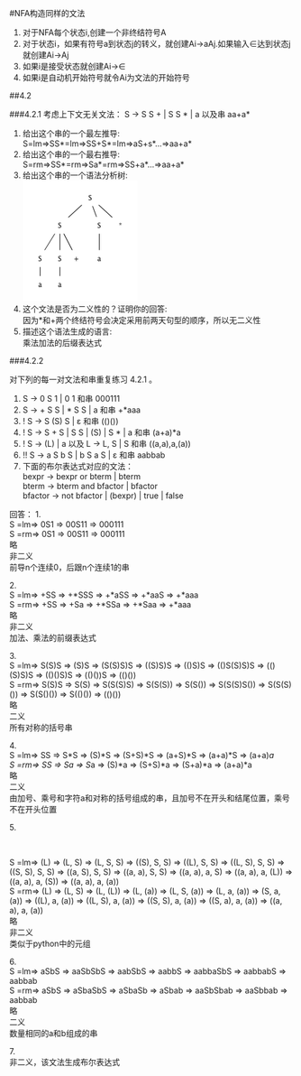 #NFA构造同样的文法

1.	对于NFA每个状态i,创建一个非终结符号A
2.	对于状态i，如果有符号a到状态j的转义，就创建Ai->aAj.如果输入∈达到状态j就创建Ai->Aj
3.	如果i是接受状态就创建Ai->∈
4.	如果i是自动机开始符号就令Ai为文法的开始符号

##4.2

###4.2.1
考虑上下文无关文法：
	S -> S S + | S S * | a
	以及串 aa+a*

1.	给出这个串的一个最左推导:<br />
	S=lm=>SS*=lm=>SS+S*=lm=>aS+s*...=>aa+a*
2.	给出这个串的一个最右推导:<br />
	S=rm=>SS*=rm=>Sa*=rm=>SS+a*...=>aa+a*
3.	给出这个串的一个语法分析树:<br />
	![4.2.1(3)](1.gif)
4.	这个文法是否为二义性的？证明你的回答:<br />
	因为*和+两个终结符号会决定采用前两天句型的顺序，所以无二义性
5.	描述这个语法生成的语言:<br />
	乘法加法的后缀表达式
	
###4.2.2

对下列的每一对文法和串重复练习 4.2.1 。

1.	S -> 0 S 1 | 0 1 和串 000111
2.	S -> + S S | * S S | a 和串 +*aaa
3.	! S -> S (S) S | ε 和串 (()())
4.	! S -> S + S | S S | (S) | S * | a 和串 (a+a)*a
5.	! S -> (L) | a 以及 L -> L, S | S 和串 ((a,a),a,(a))
6.	!! S -> a S b S | b S a S | ε 和串 aabbab
7.	下面的布尔表达式对应的文法：<br />
	bexpr -> bexpr or bterm | bterm<br />
	bterm -> bterm and bfactor | bfactor<br />
	bfactor -> not bfactor | (bexpr) | true | false<br />

回答：	
1.<br />
	S =lm=> 0S1 => 00S11 => 000111<br />
	S =rm=> 0S1 => 00S11 => 000111<br />
	略<br />
	非二义<br />
	前导n个连续0，后跟n个连续1的串<br />
	
2.<br />
	S =lm=> +SS => +*SSS => +*aSS => +*aaS => +*aaa<br />
	S =rm=> +SS => +Sa => +*SSa => +*Saa => +*aaa<br />
	略<br />
	非二义<br />
	加法、乘法的前缀表达式<br />
	
3.<br />
	S =lm=> S(S)S => (S)S => (S(S)S)S => ((S)S)S => (()S)S => (()S(S)S)S => (()(S)S)S => (()()S)S => (()())S => (()())<br />
	S =rm=> S(S)S => S(S) => S(S(S)S) => S(S(S)) => S(S()) => S(S(S)S()) => S(S(S)()) => S(S()()) => S(()()) => (()())<br />
	略<br />
	二义<br />
	所有对称的括号串<br />
	
4.<br />
	S =lm=> SS => S*S => (S)*S => (S+S)*S => (a+S)*S => (a+a)*S => (a+a)*a<br />
	S =rm=> SS => Sa => S*a => (S)*a => (S+S)*a => (S+a)*a => (a+a)*a<br />
	略<br />
	二义<br />
	由加号、乘号和字符a和对称的括号组成的串，且加号不在开头和结尾位置，乘号不在开头位置<br />
	
5.<br />
	<p>    &nbsp;</p>S =lm=> (L) => (L, S) => (L, S, S) => ((S), S, S) => ((L), S, S) => ((L, S), S, S) => ((S, S), S, S) => ((a, S), S, S) => ((a, a), S, S) => ((a, a), a, S) => ((a, a), a, (L)) => ((a, a), a, (S)) => ((a, a), a, (a))<br />
	S =rm=> (L) => (L, S) => (L, (L)) => (L, (a)) => (L, S, (a)) => (L, a, (a)) => (S, a, (a)) => ((L), a, (a)) => ((L, S), a, (a)) => ((S, S), a, (a)) => ((S, a), a, (a)) => ((a, a), a, (a))<br />
	略<br />
	非二义<br />
	类似于python中的元组<br />
		
6.<br />
	S =lm=> aSbS => aaSbSbS => aabSbS => aabbS => aabbaSbS => aabbabS => aabbab<br />
	S =rm=> aSbS => aSbaSbS => aSbaSb => aSbab => aaSbSbab => aaSbbab => aabbab<br />
	略<br />
	二义<br />
	数量相同的a和b组成的串<br />
	
7.<br />
	非二义，该文法生成布尔表达式<br />